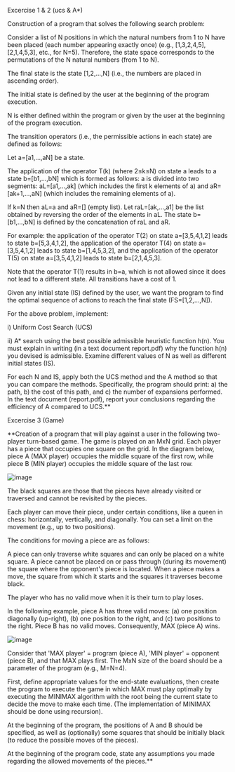 Εxcercise 1 & 2 (ucs & A*)

Construction of a program that solves the following search problem:

Consider a list of N positions in which the natural numbers from 1 to N have been placed (each number appearing exactly once) (e.g., [1,3,2,4,5], [2,1,4,5,3], etc., for N=5). Therefore, the state space corresponds to the permutations of the N natural numbers (from 1 to N). 

The final state is the state [1,2,...,N] (i.e., the numbers are placed in ascending order).

The initial state is defined by the user at the beginning of the program execution.

N is either defined within the program or given by the user at the beginning of the program execution.

The transition operators (i.e., the permissible actions in each state) are defined as follows:

Let a=[a1,...,aN] be a state. 

The application of the operator T(k) (where 2≤k≤N) on state a leads to a state b=[b1,...,bN] which is formed as follows: a is divided into two segments: aL=[a1,...,ak] (which includes the first k elements of a) and aR=[ak+1,...,aN] (which includes the remaining elements of a).

If k=N then aL=a and aR=[] (empty list). Let raL=[ak,...,a1] be the list obtained by reversing the order of the elements in aL. The state b=[b1,...,bN] is defined by the concatenation of raL and aR.

For example: the application of the operator T(2) on state a=[3,5,4,1,2] leads to state b=[5,3,4,1,2], the application of the operator T(4) on state a=[3,5,4,1,2] leads to state b=[1,4,5,3,2], and the application of the operator T(5) on state a=[3,5,4,1,2] leads to state b=[2,1,4,5,3].

Note that the operator T(1) results in b=a, which is not allowed since it does not lead to a different state. All transitions have a cost of 1.

Given any initial state (IS) defined by the user, we want the program to find the optimal sequence of actions to reach the final state (FS=[1,2,...,N]).

For the above problem, implement:

i) Uniform Cost Search (UCS) 

ii) A* search using the best possible admissible heuristic function h(n). You must explain in writing (in a text document report.pdf) why the function h(n) you devised is admissible. 
Examine different values of N as well as different initial states (IS). 

For each N and IS, apply both the UCS method and the A method so that you can compare the methods. Specifically, the program should print: a) the path, b) the cost of this path, and c) the number of expansions performed. In the text document (report.pdf), report your conclusions regarding the efficiency of A compared to UCS.**

Εxcercise 3 (Game)

**Creation of a program that will play against a user in the following two-player turn-based game.
The game is played on an MxN grid. Each player has a piece that occupies one square on the grid. In the diagram below, piece A (MAX player) occupies the middle square of the first row, while piece B (MIN player) occupies the middle square of the last row.

![image](https://github.com/BourliEftychia/Artificial-Intelligence-project/assets/72252284/e5e6ba2d-5db9-411c-af42-1d92076d1972)

The black squares are those that the pieces have already visited or traversed and cannot be revisited by the pieces.

Each player can move their piece, under certain conditions, like a queen in chess: horizontally, vertically, and diagonally. You can set a limit on the movement (e.g., up to two positions).

The conditions for moving a piece are as follows:

A piece can only traverse white squares and can only be placed on a white square.
A piece cannot be placed on or pass through (during its movement) the square where the opponent's piece is located.
When a piece makes a move, the square from which it starts and the squares it traverses become black.

The player who has no valid move when it is their turn to play loses.

In the following example, piece A has three valid moves: (a) one position diagonally (up-right), (b) one position to the right, and (c) two positions to the right. Piece B has no valid moves. Consequently, MAX (piece A) wins.

![image](https://github.com/BourliEftychia/Artificial-Intelligence-project/assets/72252284/e2c1f3c3-73a5-4926-8d7e-6d6ce2366559)

Consider that 'MAX player' = program (piece A), 'MIN player' = opponent (piece B), and that MAX plays first. The MxN size of the board should be a parameter of the program (e.g., M=N=4).

First, define appropriate values for the end-state evaluations, then create the program to execute the game in which MAX must play optimally by executing the MINIMAX algorithm with the root being the current state to decide the move to make each time. (The implementation of MINIMAX should be done using recursion).

At the beginning of the program, the positions of A and B should be specified, as well as (optionally) some squares that should be initially black (to reduce the possible moves of the pieces).

At the beginning of the program code, state any assumptions you made regarding the allowed movements of the pieces.**


